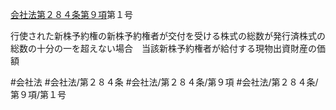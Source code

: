 [会社法第２８４条第９項](会社法＿＿＿＿第２８４条第９項)第１号

行使された新株予約権の新株予約権者が交付を受ける株式の総数が発行済株式の総数の十分の一を超えない場合　当該新株予約権者が給付する現物出資財産の価額


#会社法
#会社法/第２８４条
#会社法/第２８４条/第９項
#会社法/第２８４条/第９項/第１号
